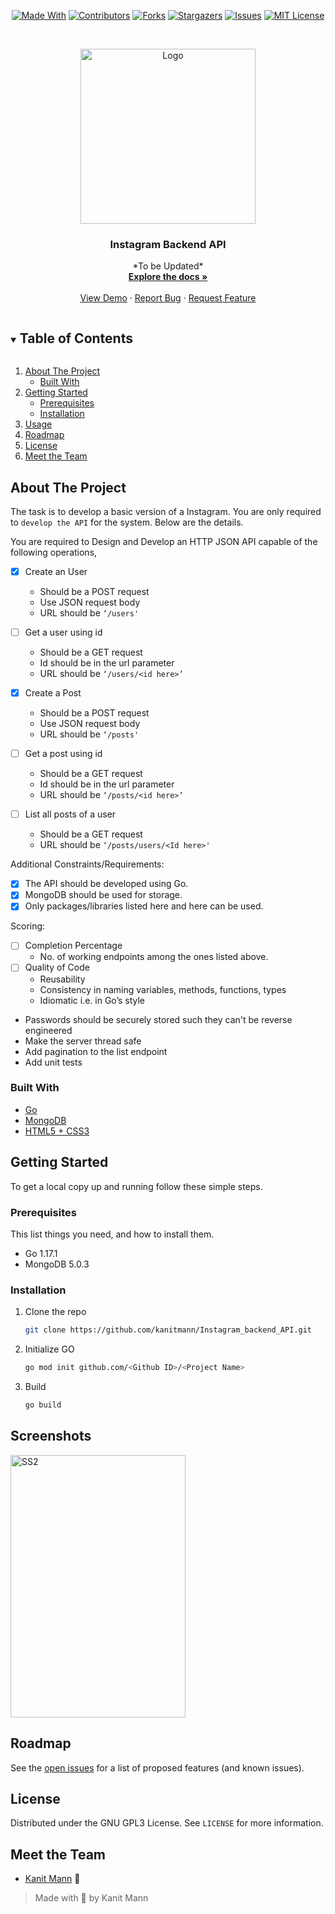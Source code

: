 
<span style="display:block;text-align:center">

[![Made With][made-with-shield]][made-with-url]
[![Contributors][contributors-shield]][contributors-url]
[![Forks][forks-shield]][forks-url]
[![Stargazers][stars-shield]][stars-url]
[![Issues][issues-shield]][issues-url]
[![MIT License][license-shield]][license-url]

</span>

<!-- PROJECT LOGO -->
<br />
<p align="center">
  <a href="https://github.com/kanitmann/Instagram_backend_API">
    <img src="" alt="Logo" width="280" height="280">
  </a>

  <h3 align="center">Instagram Backend API</h3>

  <p align="center">
    *To be Updated*
    <br />
    <a href="https://github.com/kanitmann/Instagram_backend_API"><strong>Explore the docs »</strong></a>
    <br />
    <br />
    <a href="https://github.com/kanitmann/Instagram_backend_API">View Demo</a>
    ·
    <a href="https://github.com/kanitmann/Instagram_backend_API/issues">Report Bug</a>
    ·
    <a href="https://github.com/kanitmann/Instagram_backend_API/issues">Request Feature</a>
  </p>
</p>

<!-- TABLE OF CONTENTS -->
<details open="open">
  <summary><h2 style="display: inline-block">Table of Contents</h2></summary>
  <ol>
    <li>
      <a href="#about-the-project">About The Project</a>
      <ul>
        <li><a href="#built-with">Built With</a></li>
      </ul>
    </li>
    <li>
      <a href="#getting-started">Getting Started</a>
      <ul>
        <li><a href="#prerequisites">Prerequisites</a></li>
        <li><a href="#installation">Installation</a></li>
      </ul>
    </li>
    <li><a href="#usage">Usage</a></li>
    <li><a href="#roadmap">Roadmap</a></li>
    <li><a href="#license">License</a></li>
    <li><a href="#acknowledgements">Meet the Team</a></li>
  </ol>
</details>

<!-- ABOUT THE PROJECT -->

## About The Project

<p>

The task is to develop a basic version of a Instagram. You are only required to ```develop the API``` for the system. Below are the details.

You are required to Design and Develop an HTTP JSON API capable of the following operations,
- [x] Create an User
    - Should be a POST request
    - Use JSON request body
    - URL should be ``‘/users'``

- [ ] Get a user using id
    - Should be a GET request
    - Id should be in the url parameter
    - URL should be ``‘/users/<id here>’``

- [x] Create a Post
    - Should be a POST request
    - Use JSON request body
    - URL should be ``‘/posts'``

- [ ] Get a post using id
    - Should be a GET request
    - Id should be in the url parameter
    - URL should be ``‘/posts/<id here>’``

- [ ] List all posts of a user
    - Should be a GET request
    - URL should be ``‘/posts/users/<Id here>'``

Additional Constraints/Requirements:

-   [x] The API should be developed using Go.
-   [x] MongoDB should be used for storage.
-   [x] Only packages/libraries listed here and here can be used.

Scoring:
- [ ] Completion Percentage
    - No. of working endpoints among the ones listed above.
- [ ] Quality of Code
    - Reusability
    - Consistency in naming variables, methods, functions, types
    - Idiomatic i.e. in Go’s style
- Passwords should be securely stored such they can't be reverse engineered
- Make the server thread safe
- Add pagination to the list endpoint
- Add unit tests

</p>


### Built With

- [Go](https://golang.org/)
- [MongoDB](https://www.mongodb.com/)
- [HTML5 + CSS3]()

<!-- GETTING STARTED -->

## Getting Started

To get a local copy up and running follow these simple steps.

### Prerequisites

This list things you need, and how to install them.

- Go 1.17.1
- MongoDB 5.0.3

### Installation

1. Clone the repo
   ```sh
   git clone https://github.com/kanitmann/Instagram_backend_API.git
   ```
2. Initialize GO
    ```sh
    go mod init github.com/<Github ID>/<Project Name>
    ```
3. Build 
    ```sh
    go build
    ```
<!-- USAGE EXAMPLES 

## Usage

Use this space to show useful examples of how a project can be used. Additional screenshots, code examples and demos work well in this space. You may also link to more resources.

_For more examples, please refer to the [Documentation](https://example.com)_

 ROADMAP -->
## Screenshots


<img src="./Asset/img2.jpeg" alt="SS2" width="280" height="420">

## Roadmap

See the [open issues](https://github.com/kanitmann/Instagram_backend_API/issues) for a list of proposed features (and known issues).

<!-- LICENSE -->

## License

Distributed under the GNU GPL3 License. See `LICENSE` for more information.

<!-- ACKNOWLEDGEMENTS -->

## Meet the Team

- [Kanit Mann](https://github.com/kanitmann) :wolf:

> Made with 💙 by Kanit Mann

<!-- MARKDOWN LINKS & IMAGES -->
<!-- https://www.markdownguide.org/basic-syntax/#reference-style-links -->

[contributors-shield]: https://img.shields.io/github/contributors/kanitmann/Instagram_backend_API.svg?style=for-the-badge
[contributors-url]: https://github.com/kanitmann/Instagram_backend_API/graphs/contributors
[forks-shield]: https://img.shields.io/github/forks/kanitmann/Instagram_backend_API.svg?style=for-the-badge
[forks-url]: https://github.com/kanitmann/Instagram_backend_API/network/members
[stars-shield]: https://img.shields.io/github/stars/kanitmann/Instagram_backend_API.svg?style=for-the-badge
[stars-url]: https://github.com/kanitmann/Instagram_backend_API/stargazers
[issues-shield]: https://img.shields.io/github/issues/kanitmann/Instagram_backend_API.svg?style=for-the-badge
[issues-url]: https://github.com/kanitmann/Instagram_backend_API/issues
[license-shield]: https://img.shields.io/github/license/kanitmann/Instagram_backend_API?style=for-the-badge&logo=appveyor
[license-url]: https://github.com/kanitmann/Instagram_backend_API/blob/master/LICENSE
[made-with-shield]: https://img.shields.io/github/languages/top/kanitmann/Instagram_backend_API?style=for-the-badge
[made-with-url]: https://shields.io/github/languages/top/kanitmann/Instagram_backend_API.svg?style-for-the-badge
[product-screenshot]: (images/screenshot.png)
